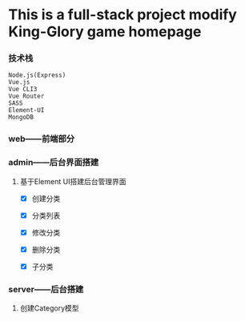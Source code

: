 # This is a full-stack project modify King-Glory game homepage

### 技术栈

```
Node.js(Express)
Vue.js
Vue CLI3
Vue Router
SASS
Element-UI
MongoDB
```

### web——前端部分

### admin——后台界面搭建

1. 基于Element UI搭建后台管理界面

   - [x] 创建分类

   - [x] 分类列表

   - [x] 修改分类

   - [x] 删除分类

   - [x] 子分类

### server——后台搭建

1. 创建Category模型
